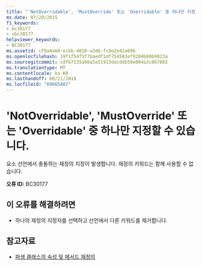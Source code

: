 ```yaml
---
title: "'NotOverridable', 'MustOverride' 또는 'Overridable' 중 하나만 지정할 수 있습니다."
ms.date: 07/20/2015
f1_keywords:
- bc30177
- vbc30177
helpviewer_keywords:
- BC30177
ms.assetid: cf9a4a60-ecbb-4010-a3d6-fc8e2e42a69b
ms.openlocfilehash: 19f1f54f5f7baedf1df754583ef9204b80b9823a
ms.sourcegitcommit: cdf67135a98a5a51913dacddb58e004a3c867802
ms.translationtype: MT
ms.contentlocale: ko-KR
ms.lasthandoff: 08/21/2019
ms.locfileid: "69665487"
---
```

# <a name="only-one-of-notoverridable-mustoverride-or-overridable-can-be-specified"></a>'NotOverridable', 'MustOverride' 또는 'Overridable' 중 하나만 지정할 수 있습니다.
요소 선언에서 충돌하는 재정의 지정이 발생합니다. 재정의 키워드는 함께 사용할 수 없습니다.  
  
 **오류 ID:** BC30177  
  
## <a name="to-correct-this-error"></a>이 오류를 해결하려면  
  
- 하나의 재정의 지정자를 선택하고 선언에서 다른 키워드를 제거합니다.  
  
## <a name="see-also"></a>참고자료

- [파생 클래스의 속성 및 메서드 재정의](../programming-guide/language-features/objects-and-classes/inheritance-basics.md#overriding-properties-and-methods-in-derived-classes)
